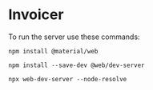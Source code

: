 # Invoicer

To run the server use these commands:

`npm install @material/web`


`npm install --save-dev @web/dev-server`

`npx web-dev-server --node-resolve`
